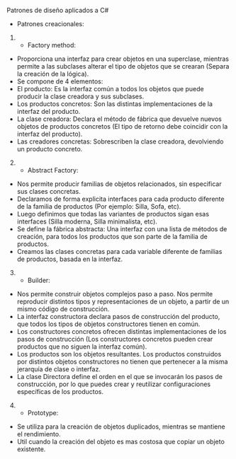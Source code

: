 Patrones de diseño aplicados a C#

- Patrones creacionales:

1) - Factory method:

- Proporciona una interfaz para crear objetos en una superclase, mientras permite a las subclases alterar el tipo de objetos que se crearan (Separa la creación de la lógica).
- Se compone de 4 elementos:
- El producto: Es la interfaz común a todos los objetos que puede producir la clase creadora y sus subclases.
- Los productos concretos: Son las distintas implementaciones de la interfaz del producto.
- La clase creadora: Declara el método de fábrica que devuelve nuevos objetos de productos concretos (El tipo de retorno debe coincidir con la interfaz del producto).
- Las creadores concretas: Sobrescriben la clase creadora, devolviendo un producto concreto.

2) - Abstract Factory:

- Nos permite producir familias de objetos relacionados, sin especificar sus clases concretas.
- Declaramos de forma explicita interfaces para cada producto diferente de la familia de productos (Por ejemplo: Silla, Sofa, etc).
- Luego definimos que todas las variantes de productos sigan esas interfaces (Silla moderna, Silla minimalista, etc).
- Se define la fábrica abstracta: Una interfaz con una lista de métodos de creación, para todos los productos que son parte de la familia de productos.
- Creamos las clases concretas para cada variable diferente de familias de productos, basada en la interfaz.

3) - Builder:

- Nos permite construir objetos complejos paso a paso. Nos permite reproducir distintos tipos y representaciones de un objeto, a partir de un mismo código de construcción.
- La interfaz constructora declara pasos de construcción del producto, que todos los tipos de objetos constructores tienen en común.
- Los constructores concretos ofrecen distintas implementaciones de los pasos de construcción (Los constructores concretos pueden crear productos que no siguen la interfaz común).
- Los productos son los objetos resultantes. Los productos construidos por distintos objetos constructores no tienen que pertenecer a la misma jerarquía de clase o interfaz.
- La clase Directora define el orden en el que se invocarán los pasos de construcción, por lo que puedes crear y reutilizar configuraciones específicas de los productos.

4) - Prototype:
- Se utiliza para la creación de objetos duplicados, mientras se mantiene el rendimiento.
- Util cuando la creación del objeto es mas costosa que copiar un objeto existente.
